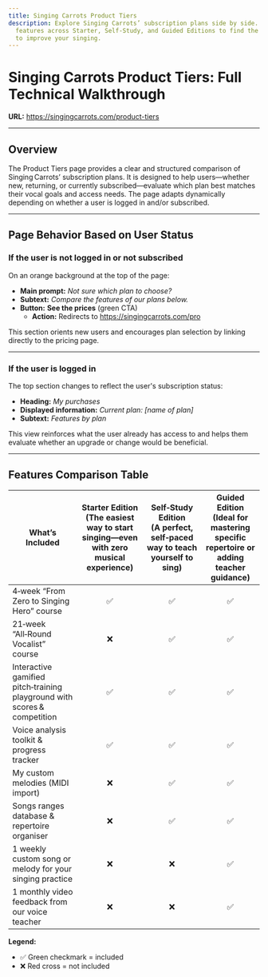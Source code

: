```yaml
---
title: Singing Carrots Product Tiers
description: Explore Singing Carrots’ subscription plans side by side. Compare
  features across Starter, Self-Study, and Guided Editions to find the best way
  to improve your singing.
---
```

# Singing Carrots Product Tiers: Full Technical Walkthrough  
**URL:** <https://singingcarrots.com/product-tiers>

---

## Overview
The Product Tiers page provides a clear and structured comparison of Singing Carrots’ subscription plans. It is designed to help users—whether new, returning, or currently subscribed—evaluate which plan best matches their vocal goals and access needs. The page adapts dynamically depending on whether a user is logged in and/or subscribed.

---

## Page Behavior Based on User Status

### If the user is **not logged in or not subscribed**
On an orange background at the top of the page:
- **Main prompt:** *Not sure which plan to choose?*  
- **Subtext:** *Compare the features of our plans below.*  
- **Button:** **See the prices** (green CTA)  
  - **Action:** Redirects to <https://singingcarrots.com/pro>  

This section orients new users and encourages plan selection by linking directly to the pricing page.

---

### If the user **is logged in**
The top section changes to reflect the user's subscription status:
- **Heading:** *My purchases*  
- **Displayed information:** *Current plan: [name of plan]*  
- **Subtext:** *Features by plan*  

This view reinforces what the user already has access to and helps them evaluate whether an upgrade or change would be beneficial.

---

## Features Comparison Table

| What’s Included | **Starter Edition**<br>(The easiest way to start singing—even with zero musical experience) | **Self‑Study Edition**<br>(A perfect, self‑paced way to teach yourself to sing) | **Guided Edition**<br>(Ideal for mastering specific repertoire or adding teacher guidance) |
|-----------------|:---:|:---:|:---:|
| 4‑week “From Zero to Singing Hero” course | ✅ | ✅ | ✅ |
| 21‑week “All‑Round Vocalist” course | ❌ | ✅ | ✅ |
| Interactive gamified pitch‑training playground with scores & competition | ✅ | ✅ | ✅ |
| Voice analysis toolkit & progress tracker | ✅ | ✅ | ✅ |
| My custom melodies (MIDI import) | ❌ | ✅ | ✅ |
| Songs ranges database & repertoire organiser | ❌ | ✅ | ✅ |
| 1 weekly custom song or melody for your singing practice | ❌ | ❌ | ✅ |
| 1 monthly video feedback from our voice teacher | ❌ | ❌ | ✅ |

**Legend:**  
- ✅ Green checkmark = included  
- ❌ Red cross = not included
